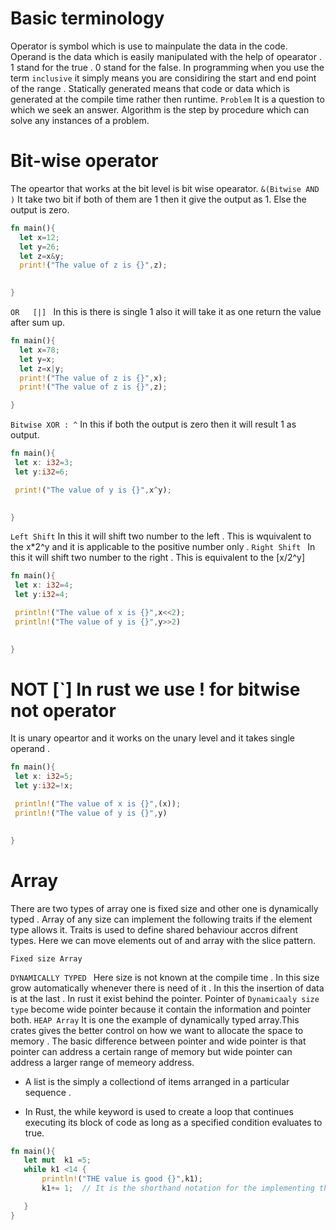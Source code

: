 # Basic terminology 
 Operator is symbol which is use to mainpulate the data in the code.
 Operand is the data which is easily manipulated with the help of opearator .
 1 stand for the true .
 0 stand for the false.
 In programming when you use the term `inclusive` it simply means you are considiring the start and end point of the range .
 Statically generated means that code or data  which is generated at the compile time rather then runtime.
`Problem` It is a question to which we seek an answer. 
Algorithm is the step by procedure which can solve any instances of a problem. 
 # Bit-wise operator 
 The opeartor that works at the bit level is bit wise opearator.
  `&(Bitwise AND )`
  It  take two bit if both of them are 1 then it give the output as 1. Else the output is zero.
  ```Rust
  fn main(){
    let x=12;
    let y=26;
    let z=x&y;
    print!("The value of z is {}",z);
    

}
  ```
  ```OR   [|] ```
  In this is there is single 1 also it will take it as one return the value after sum up.


  ```Rust
 fn main(){
    let x=78;
    let y=x;
    let z=x|y;
    print!("The value of z is {}",x);
    print!("The value of z is {}",z);

}
```
`Bitwise XOR : ^`
In this if both the output is zero then it will result 1 as output.
```Rust
fn main(){
 let x: i32=3;
 let y:i32=6;

 print!("The value of y is {}",x^y);
 

}
```
`Left Shift`
In this it will shift two number to the left .
This is wquivalent to the x*2^y and it is applicable to the positive number only .
`Right Shift `
In this it will shift two number to the right .
This is equivalent to the [x/2^y]
```Rust
fn main(){
 let x: i32=4;
 let y:i32=4;

 println!("The value of x is {}",x<<2);
 println!("The value of y is {}",y>>2)
 

}
```
# NOT [`] In rust we use ! for bitwise not operator
It is unary opeartor and it works on the  unary level and it  takes single operand .
```RUST
fn main(){
 let x: i32=5;
 let y:i32=!x;

 println!("The value of x is {}",(x));
 println!("The value of y is {}",y)
 

}
```

# Array 
There are two types of array one is fixed size and other one is dynamically typed . Array of any size can implement the following traits if the element type allows it.
Traits is used to define shared behaviour accros difrent types.
Here we can move elements out of and array with the slice pattern.




`Fixed size Array `

`DYNAMICALLY TYPED `
Here size is not known at the compile time .
In this size grow automatically whenever there is need of it .
In this the insertion of data is at the last .
In rust it exist behind the pointer.
Pointer of `Dynamicaaly size type` become wide pointer because it contain the information and pointer both.
`HEAP Array` 
It is one the example of dynamically typed array.This crates gives the better control on how we want to allocate the space to memory .
The basic difference between pointer and wide pointer is that pointer can address a certain range of memory but wide pointer can address a larger range of memeory address.
   
- A list is the simply a collectiond of items arranged in a particular sequence .

 - In Rust, the while keyword is used to create a loop that continues executing its block of code as long as a specified condition evaluates to true. 
 ```Rust
 fn main(){
    let mut  k1 =5;
    while k1 <14 {
        println!("THE value is good {}",k1);
        k1+= 1;  // It is the shorthand notation for the implementing the variable in k1+1.

    }
}
 ```






